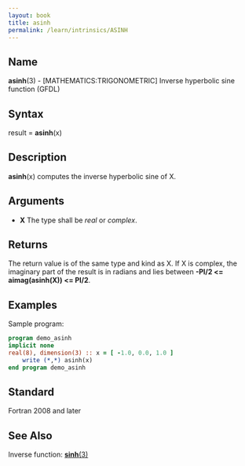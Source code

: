 ```yaml
---
layout: book
title: asinh
permalink: /learn/intrinsics/ASINH
---
```

## __Name__

__asinh__(3) - \[MATHEMATICS:TRIGONOMETRIC\] Inverse hyperbolic sine function
(GFDL)

## __Syntax__

result = __asinh__(x)

## __Description__

__asinh__(x) computes the inverse hyperbolic sine of X.

## __Arguments__

  - __X__
    The type shall be _real_ or _complex_.

## __Returns__

The return value is of the same type and kind as X. If X is complex, the
imaginary part of the result is in radians and lies between __-PI/2
\<= aimag(asinh(X)) \<= PI/2__.

## __Examples__

Sample program:

```fortran
program demo_asinh
implicit none
real(8), dimension(3) :: x = [ -1.0, 0.0, 1.0 ]
    write (*,*) asinh(x)
end program demo_asinh
```

## __Standard__

Fortran 2008 and later

## __See Also__

Inverse function: [__sinh__(3)](SINH)
